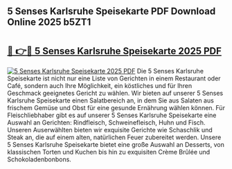 ## 5 Senses Karlsruhe Speisekarte PDF Download Online 2025 b5ZT1

# <h2><a href="http://gc6wh3i.nevu.top/?p=5+Senses+Karlsruhe+Speisekarte">🔗 👉🔴 5 Senses Karlsruhe Speisekarte 2025 PDF</a></h2>

[![5 Senses Karlsruhe Speisekarte 2025 PDF](https://i.imgur.com/dBaPXMq.png)](http://gc6wh3i.nevu.top/?p=5+Senses+Karlsruhe+Speisekarte)
Die 5 Senses Karlsruhe Speisekarte ist nicht nur eine Liste von Gerichten in einem Restaurant oder Café, sondern auch Ihre Möglichkeit, ein köstliches und für Ihren Geschmack geeignetes Gericht zu wählen. Wir bieten auf unserer 5 Senses Karlsruhe Speisekarte einen Salatbereich an, in dem Sie aus Salaten aus frischem Gemüse und Obst für eine gesunde Ernährung wählen können. Für Fleischliebhaber gibt es auf unserer 5 Senses Karlsruhe Speisekarte eine Auswahl an Gerichten: Rindfleisch, Schweinefleisch, Huhn und Fisch. Unseren Auserwählten bieten wir exquisite Gerichte wie Schaschlik und Steak an, die auf einem alten, natürlichen Feuer zubereitet werden. Unsere 5 Senses Karlsruhe Speisekarte bietet eine große Auswahl an Desserts, von klassischen Torten und Kuchen bis hin zu exquisiten Crème Brûlée und Schokoladenbonbons.
